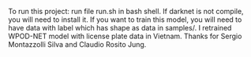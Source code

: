 To run this project: run file run.sh in bash shell. If darknet is not compile, you will need to install it.
If you want to train this model, you will need to have data with label which has shape as data in samples/.
I retrained WPOD-NET model with license plate data in Vietnam.
Thanks for Sergio Montazzolli Silva and Claudio Rosito Jung.
